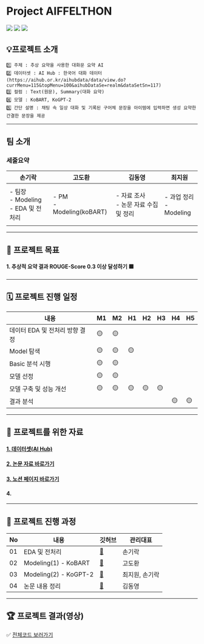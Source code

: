 
# Project AIFFELTHON


<img src="https://img.shields.io/badge/Python-3776AB?style=for-the-badge&logo=Python&logoColor=white"> <img src="https://img.shields.io/badge/Google Colab-F9AB00?style=for-the-badge&logo=Google Colab&logoColor=white"> <a href="https://bejewled-roll-712.notion.site/3-1d0df2d63705479dabd40a4214d82417"><img src="https://img.shields.io/badge/Notion-000000?style=for-the-badge&logo=Notion&logoColor=white"></a>

## 💡프로젝트 소개
```
1️⃣ 주제 : 추상 요약을 사용한 대화문 요약 AI
2️⃣ 데이터셋 : AI Hub : 한국어 대화 데이터 (https://aihub.or.kr/aihubdata/data/view.do?currMenu=115&topMenu=100&aihubDataSe=realm&dataSetSn=117)
3️⃣ 컬럼 : Text(원문), Summary(대화 요약)
4️⃣ 모델 : KoBART, KoGPT-2  
5️⃣ 간단 설명 : 채팅 속 일상 대화 및 기록된 구어체 문장을 아이템에 입력하면 생성 요약한 간결한 문장을 제공
```


---
## 팀 소개

### 세줄요약

|손기락|고도환|김동영|최지원|
|---|---|---|---|
||||
|- 팀장 </br>- Modeling </br>- EDA 및 전처리|- PM </br>-Modeling(koBART)|- 자료 조사 </br> - 논문 자료 수집 및 정리|- 과업 정리 </br>- Modeling|
|||||

---
## 🏅 프로젝트 목표
#### 1. 추상적 요약 결과 ROUGE-Score 0.3 이상 달성하기 🟩    

---
## 🗓️ 프로젝트 진행 일정

|내용|M1|M2|H1|H2|H3|H4|H5|
|---|---|---|---|---|---|---|---|
|데이터 EDA 및 전처리 방향 결정|🟡|🟡||||||
|Model 탐색|🟡|🟡|🟡|||||
|Basic 분석 시행|🟡|🟡||||||
|모델 선정|🟡|🟡||||||
|모델 구축 및 성능 개선|🟡|🟡|🟡|🟡|🟡|||
|결과 분석||||||🟡|🟡|

---
## 🦄 프로젝트를 위한 자료
#### [1. 데이터셋(AI Hub)](https://aihub.or.kr/aihubdata/data/view.do?currMenu=115&topMenu=100&aihubDataSe=realm&dataSetSn=117)
#### [2. 논문 자료 바로가기]()
#### [3. 노션 페이지 바로가기](https://bejewled-roll-712.notion.site/3-1d0df2d63705479dabd40a4214d82417) 
#### 4. 

---
## 📑 프로젝트 진행 과정
|No|내용|깃허브|관리대표|
|---|---|---|---|
|01|EDA 및 전처리|[📂](https://github.com/AIFFEL-NLP-PROJECT/MiniAiffelthon/blob/main/EDA/EDA_result.ipynb)|손기락|
|02|Modeling(1) - KoBART|[📂](https://github.com/jx-dohwan/poc/blob/main/koBART_Modelling_20per_2.ipynb)|고도환|
|03|Modeling(2) - KoGPT-2|[📂](https://github.com/summer-2022/aiffel/blob/master/AIFFELTHON/koGPT2.ipynb)|최지원, 손기락|
|04|논문 내용 정리|[📂](https://github.com/dong-young943)|김동영|


---
## 🏆 프로젝트 결과(영상) 
✅ [전체코드 보러가기]()   
